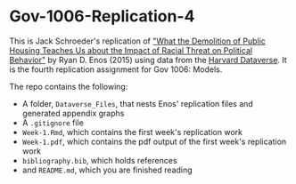 # Gov-1006-Replication-4

This is Jack Schroeder's replication of ["What the Demolition of Public Housing Teaches Us about the Impact of Racial Threat on Political Behavior"](https://scholar.harvard.edu/files/renos/files/enoschicago.pdf) by Ryan D. Enos (2015) using data from the [Harvard Dataverse](https://dataverse.harvard.edu/dataset.xhtml?persistentId=doi:10.7910/DVN/26612). It is the fourth replication assignment for Gov 1006: Models.

The repo contains the following:
* A folder, `Dataverse_Files`, that nests Enos' replication files and generated appendix graphs   
* A `.gitignore` file  
* `Week-1.Rmd`, which contains the first week's replication work  
* `Week-1.pdf`, which contains the pdf output of the first week's replication work
* `bibliography.bib`, which holds references  
* and `README.md`, which you are finished reading  
